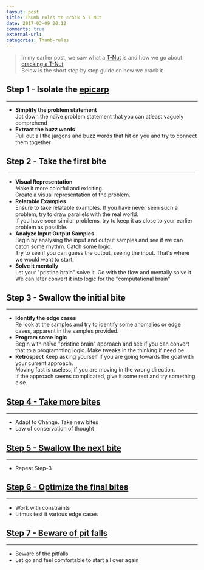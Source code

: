 ```yaml
---
layout: post
title: Thumb rules to crack a T-Nut
date: 2017-03-09 20:12
comments: true
external-url:
categories: Thumb-rules
---
```


>In my earlier post, we saw what a [T-Nut](/blog/2017/02/21/technical-nuts/) is and how we go about [cracking a T-Nut](/blog/2017/03/08/cracking-a-tnut)<br>
Below is the short step by step guide on how we crack it.

## Step 1 - Isolate the <a href="https://en.wikipedia.org/wiki/Fruit_anatomy#Epicarp">epicarp</a>
<hr>

* <b>Simplify the problem statement</b><br> 
Jot down the naïve problem statement that you can atleast vaguely comprehend
* <b>Extract the buzz words</b><br>
Pull out all the jargons and buzz words that hit on you and try to connect them together

## Step 2 - Take the first bite
<hr>

* <b>Visual Representation</b><br>
Make it more colorful and exiciting.<br>
Create a visual representation of the problem.
* <b>Relatable Examples</b><br>
Ensure to take relatable examples. If you have never seen such a problem, try to draw parallels with the real world.<br>
If you have seen similar problems, try to keep it as close to your earlier problem as possible.
* <b>Analyze Input Output Samples</b><br>
Begin by analysing the input and output samples and see if we can catch some rhythm. Catch some logic.<br>
Try to see if you can guess the output, seeing the input. That's where we would want to start.
* <b>Solve it mentally</b><br> 
Let your "pristine brain" solve it. Go with the flow and mentally solve it.<br>
We can later convert it into logic for the "computational brain"

## Step 3 - Swallow the initial bite
<hr>

* <b>Identify the edge cases</b><br>
Re look at the samples and try to identify some anomalies or edge cases, apparent in the samples provided.
* <b>Program some logic</b><br>
Begin with naïve "pristine brain" approach and see if you can convert that to a programming logic. Make tweaks in the thinking if need be.
* <b>Retrospect</b>
Keep asking yourself if you are going towards the goal with your current approach.<br>
Moving fast is useless, if you are moving in the wrong direction.<br>
If the approach seems complicated, give it some rest and try something else.

## <u>Step 4 - Take more bites</u>
<hr>

* Adapt to Change. Take new bites
* Law of conservation of thought

## <u>Step 5 - Swallow the next bite</u>
<hr>

* Repeat Step-3

## <u>Step 6 - Optimize the final bites</u>
<hr>

* Work with constraints
* Litmus test it various edge cases

## <u>Step 7 - Beware of pit falls</u>
<hr>

* Beware of the pitfalls
* Let go and feel comfortable to start all over again
